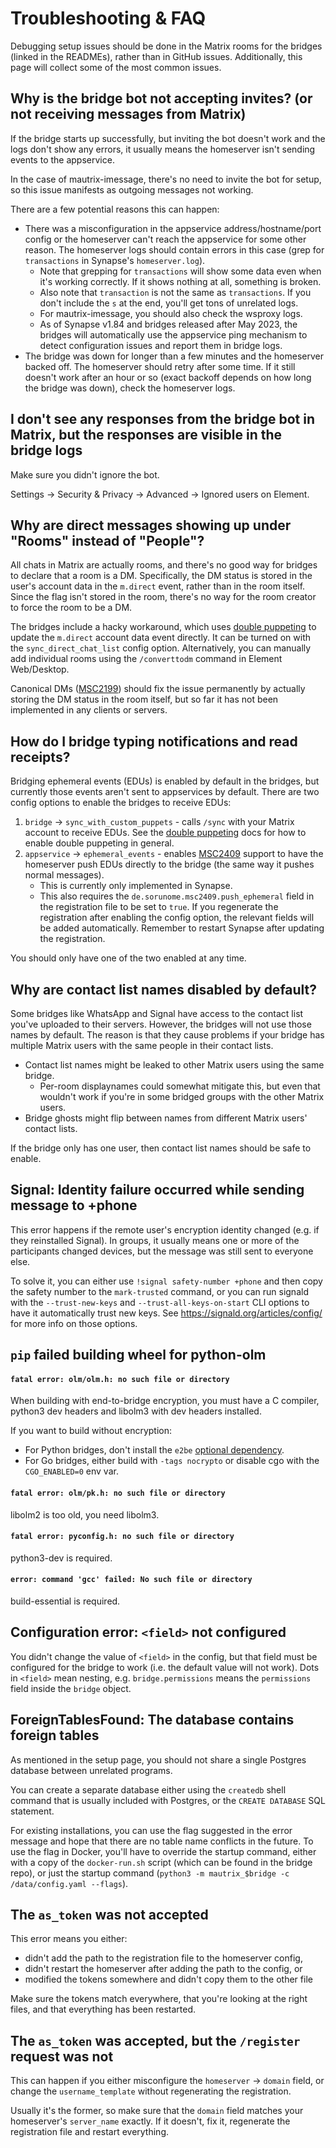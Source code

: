# Troubleshooting & FAQ
Debugging setup issues should be done in the Matrix rooms for the bridges
(linked in the READMEs), rather than in GitHub issues. Additionally, this
page will collect some of the most common issues.

## Why is the bridge bot not accepting invites? (or not receiving messages from Matrix)
If the bridge starts up successfully, but inviting the bot doesn't work and the
logs don't show any errors, it usually means the homeserver isn't sending
events to the appservice.

In the case of mautrix-imessage, there's no need to invite the bot for setup,
so this issue manifests as outgoing messages not working.

There are a few potential reasons this can happen:

* There was a misconfiguration in the appservice address/hostname/port config
  or the homeserver can't reach the appservice for some other reason. The
  homeserver logs should contain errors in this case (grep for `transactions` in
  Synapse's `homeserver.log`).
  * Note that grepping for `transactions` will show some data even when it's
    working correctly. If it shows nothing at all, something is broken.
  * Also note that `transaction` is not the same as `transactions`. If you don't
    include the `s` at the end, you'll get tons of unrelated logs.
  * For mautrix-imessage, you should also check the wsproxy logs.
  * As of Synapse v1.84 and bridges released after May 2023, the bridges will
    automatically use the appservice ping mechanism to detect configuration
    issues and report them in bridge logs.
* The bridge was down for longer than a few minutes and the homeserver backed
  off. The homeserver should retry after some time. If it still doesn't work
  after an hour or so (exact backoff depends on how long the bridge was down),
  check the homeserver logs.

## I don't see any responses from the bridge bot in Matrix, but the responses are visible in the bridge logs
Make sure you didn't ignore the bot.

Settings -> Security & Privacy -> Advanced -> Ignored users on Element.

## Why are direct messages showing up under "Rooms" instead of "People"?
All chats in Matrix are actually rooms, and there's no good way for bridges to
declare that a room is a DM. Specifically, the DM status is stored in the
user's account data in the `m.direct` event, rather than in the room itself.
Since the flag isn't stored in the room, there's no way for the room creator
to force the room to be a DM.

The bridges include a hacky workaround, which uses [double puppeting] to update
the `m.direct` account data event directly. It can be turned on with the
`sync_direct_chat_list` config option. Alternatively, you can manually add
individual rooms using the `/converttodm` command in Element Web/Desktop.

Canonical DMs ([MSC2199]) should fix the issue permanently by actually storing
the DM status in the room itself, but so far it has not been implemented in any
clients or servers.

[double puppeting]: ./double-puppeting.md
[MSC2199]: https://github.com/matrix-org/matrix-spec-proposals/pull/2199

## How do I bridge typing notifications and read receipts?
Bridging ephemeral events (EDUs) is enabled by default in the bridges, but
currently those events aren't sent to appservices by default. There are two
config options to enable the bridges to receive EDUs:

1. `bridge` -> `sync_with_custom_puppets` - calls `/sync` with your Matrix
   account to receive EDUs. See the [double puppeting] docs for how to enable
   double puppeting in general.
2. `appservice` -> `ephemeral_events` - enables [MSC2409] support to have the
   homeserver push EDUs directly to the bridge (the same way it pushes normal
   messages).
   * This is currently only implemented in Synapse.
   * This also requires the `de.sorunome.msc2409.push_ephemeral` field in the
     registration file to be set to `true`. If you regenerate the registration
     after enabling the config option, the relevant fields will be added
     automatically. Remember to restart Synapse after updating the registration.

You should only have one of the two enabled at any time.

[MSC2409]: https://github.com/matrix-org/matrix-spec-proposals/pull/2409

## Why are contact list names disabled by default?
Some bridges like WhatsApp and Signal have access to the contact list you've
uploaded to their servers. However, the bridges will not use those names by
default. The reason is that they cause problems if your bridge has multiple
Matrix users with the same people in their contact lists.

* Contact list names might be leaked to other Matrix users using the same bridge.
  * Per-room displaynames could somewhat mitigate this, but even that wouldn't
    work if you're in some bridged groups with the other Matrix users.
* Bridge ghosts might flip between names from different Matrix users' contact lists.

If the bridge only has one user, then contact list names should be safe to enable.

## Signal: Identity failure occurred while sending message to +phone
This error happens if the remote user's encryption identity changed (e.g. if
they reinstalled Signal). In groups, it usually means one or more of the
participants changed devices, but the message was still sent to everyone else.

To solve it, you can either use `!signal safety-number +phone` and then copy
the safety number to the `mark-trusted` command, or you can run signald with
the `--trust-new-keys` and `--trust-all-keys-on-start` CLI options to have it
automatically trust new keys. See <https://signald.org/articles/config/> for
more info on those options.

## `pip` failed building wheel for python-olm

#### `fatal error: olm/olm.h: no such file or directory`
When building with end-to-bridge encryption, you must have a C compiler,
python3 dev headers and libolm3 with dev headers installed.

If you want to build without encryption:
* For Python bridges, don't install the `e2be`
  [optional dependency](../python/optional-dependencies.md).
* For Go bridges, either build with `-tags nocrypto` or disable cgo with the
  `CGO_ENABLED=0` env var.

#### `fatal error: olm/pk.h: no such file or directory`
libolm2 is too old, you need libolm3.

#### `fatal error: pyconfig.h: no such file or directory`
python3-dev is required.

#### `error: command 'gcc' failed: No such file or directory`
build-essential is required.

## Configuration error: `<field>` not configured
You didn't change the value of `<field>` in the config, but that field must be
configured for the bridge to work (i.e. the default value will not work). Dots
in `<field>` mean nesting, e.g. `bridge.permissions` means the `permissions`
field inside the `bridge` object.

## ForeignTablesFound: The database contains foreign tables
As mentioned in the setup page, you should not share a single Postgres database
between unrelated programs.

You can create a separate database either using the `createdb` shell command
that is usually included with Postgres, or the `CREATE DATABASE` SQL statement.

For existing installations, you can use the flag suggested in the error message
and hope that there are no table name conflicts in the future. To use the flag
in Docker, you'll have to override the startup command, either with a copy of
the `docker-run.sh` script (which can be found in the bridge repo), or just
the startup command (`python3 -m mautrix_$bridge -c /data/config.yaml --flags`).

## The `as_token` was not accepted
This error means you either:

* didn't add the path to the registration file to the homeserver config,
* didn't restart the homeserver after adding the path to the config, or
* modified the tokens somewhere and didn't copy them to the other file

Make sure the tokens match everywhere, that you're looking at the right files,
and that everything has been restarted.

## The `as_token` was accepted, but the `/register` request was not
This can happen if you either misconfigure the `homeserver` -> `domain` field,
or change the `username_template` without regenerating the registration.

Usually it's the former, so make sure that the `domain` field matches your
homeserver's `server_name` exactly. If it doesn't, fix it, regenerate the
registration file and restart everything.
